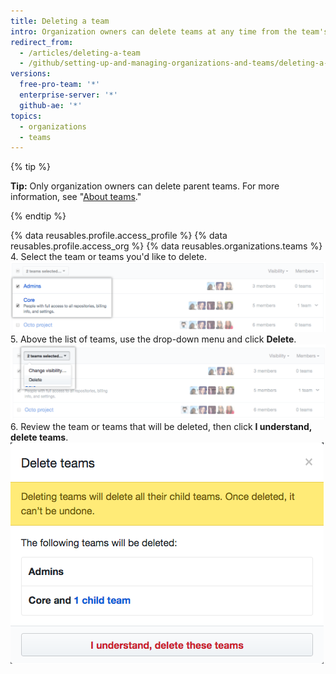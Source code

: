 ```yaml
---
title: Deleting a team
intro: Organization owners can delete teams at any time from the team's settings page.
redirect_from:
  - /articles/deleting-a-team
  - /github/setting-up-and-managing-organizations-and-teams/deleting-a-team
versions:
  free-pro-team: '*'
  enterprise-server: '*'
  github-ae: '*'
topics:
  - organizations
  - teams
---
```


{% tip %}

**Tip:** Only organization owners can delete parent teams. For more information, see "[About teams](/articles/about-teams)."

{% endtip %}

{% data reusables.profile.access_profile %}
{% data reusables.profile.access_org %}
{% data reusables.organizations.teams %}
4. Select the team or teams you'd like to delete. ![List of teams with two teams selected](/assets/images/help/teams/list-of-teams-selected.png)
5. Above the list of teams, use the drop-down menu and click **Delete**. ![Drop-down menu with option to change team visibility](/assets/images/help/teams/team-bulk-management-options.png)
6. Review the team or teams that will be deleted, then click **I understand, delete teams**. ![List of teams that will be deleted and Delete teams button](/assets/images/help/teams/confirm-delete-teams-bulk.png)

